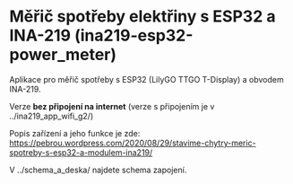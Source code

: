 # Měřič spotřeby elektřiny s ESP32 a INA-219 (ina219-esp32-power_meter)

Aplikace pro měřič spotřeby s ESP32 (LilyGO TTGO T-Display) a obvodem INA-219.

Verze **bez připojení na internet**
(verze s připojením je v ../ina219_app_wifi_g2/)

Popis zařízení a jeho funkce je zde: https://pebrou.wordpress.com/2020/08/29/stavime-chytry-meric-spotreby-s-esp32-a-modulem-ina219/

V ../schema_a_deska/ najdete schema zapojení.
